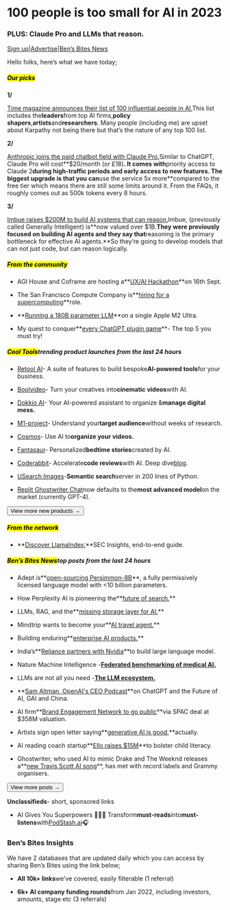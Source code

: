 # 100 people is too small for AI in 2023

### PLUS: Claude Pro and LLMs that reason.

[Sign up](https://www.bensbites.co/?utm_source=bensbites\&utm_medium=referral\&utm_campaign=100-people-is-too-small-for-ai-in-2023)|[Advertise](https://sponsor.bensbites.co/?utm_source=bensbites\&utm_medium=referral\&utm_campaign=100-people-is-too-small-for-ai-in-2023)|[Ben’s Bites News](https://news.bensbites.co/?utm_source=bensbites\&utm_medium=referral\&utm_campaign=100-people-is-too-small-for-ai-in-2023)

Hello folks, here’s what we have today;

##### <mark>**Our picks**</mark>

**1/**

[Time magazine announces their list of 100 influential people in AI.](https://time.com/collection/time100-ai/?utm_source=bensbites\&utm_medium=referral\&utm_campaign=100-people-is-too-small-for-ai-in-2023)This list includes the**leaders**from top AI firms,**policy shapers**,**artists**and**researchers**. Many people (including me) are upset about Karpathy not being there but that’s the nature of any top 100 list.

**2/**

[Anthropic joins the paid chatbot field with Claude Pro.](https://www.anthropic.com/index/claude-pro?utm_source=bensbites\&utm_medium=referral\&utm_campaign=100-people-is-too-small-for-ai-in-2023)Similar to ChatGPT, Claude Pro will cost\*\*$20/month (or £18)**. It comes with**priority access to Claude 2**during high-traffic periods and early access to new features. The biggest upgrade is that you can**use the service 5x more\*\*compared to the free tier which means there are still some limits around it. From the FAQs, it roughly comes out as 500k tokens every 8 hours.

**3/**

[Imbue raises $200M to build AI systems that can reason.](https://imbue.com/company/introducing-imbue/?utm_source=bensbites\&utm_medium=referral\&utm_campaign=100-people-is-too-small-for-ai-in-2023)Imbue, (previously called Generally Intelligent) is\*\*now valued over $1B.**They were previously focused on building AI agents and they say that**reasoning is the primary bottleneck for effective AI agents.\*\*So they’re going to develop models that can not just code, but can reason logically.

##### <mark>**From the community**</mark>

- AGI House and Coframe are hosting a\*\*[UX/AI Hackathon](https://partiful.com/e/fIzwUnr9q75pxmcpmLwE?utm_source=bensbites\&utm_medium=referral\&utm_campaign=100-people-is-too-small-for-ai-in-2023)\*\*on 16th Sept.

- The San Francisco Compute Company is\*\*[hiring for a supercomputing](https://sfcompute.com/jobs/supercomputing?utm_source=bensbites\&utm_medium=referral\&utm_campaign=100-people-is-too-small-for-ai-in-2023)\*\*role.

- \*\*[Running a 180B parameter LLM](https://twitter.com/ggerganov/status/1699791226780975439?utm_source=bensbites\&utm_medium=referral\&utm_campaign=100-people-is-too-small-for-ai-in-2023)\*\*on a single Apple M2 Ultra.

- My quest to conquer\*\*[every ChatGPT plugin game](https://medium.com/@crskilpatrick807/my-quest-to-conquer-every-chatgpt-plugin-game-the-top-5-you-must-try-f3912eb018ab?utm_source=bensbites\&utm_medium=referral\&utm_campaign=100-people-is-too-small-for-ai-in-2023)\*\*- The top 5 you must try!

##### <mark>**Cool Tools**</mark>trending product launches from the last 24 hours

- [Retool AI](https://retool.com/products/ai?utm_source=bensbites\&utm_medium=referral\&utm_campaign=100-people-is-too-small-for-ai-in-2023)- A suite of features to build bespoke**AI-powered tools**for your business.

- [Boolvideo](https://boolv.video/?utm_source=bensbites\&utm_medium=referral\&utm_campaign=100-people-is-too-small-for-ai-in-2023)- Turn your creatives into**cinematic videos**with AI.

- [Dokkio AI](https://www.dokkio.com/ai2023?utm_source=bensbites\&utm_medium=referral\&utm_campaign=100-people-is-too-small-for-ai-in-2023)- Your AI-powered assistant to organize &**manage digital mess.**

- [M1-project](https://m1-project.com/?utm_source=bensbites\&utm_medium=referral\&utm_campaign=100-people-is-too-small-for-ai-in-2023)- Understand your**target audience**without weeks of research.

- [Cosmos](https://golivecosmos.com/?utm_source=bensbites\&utm_medium=referral\&utm_campaign=100-people-is-too-small-for-ai-in-2023)- Use AI to**organize your videos.**

- [Fantasaur](https://www.fantasaur.com/?utm_source=bensbites\&utm_medium=referral\&utm_campaign=100-people-is-too-small-for-ai-in-2023)- Personalized**bedtime stories**created by AI.

- [Coderabbit](https://coderabbit.ai/?utm_source=bensbites\&utm_medium=referral\&utm_campaign=100-people-is-too-small-for-ai-in-2023)- Accelerate**code reviews**with AI. Deep dive[blog](https://coderabbit.ai/blog/coderabbit-deep-dive?utm_source=bensbites\&utm_medium=referral\&utm_campaign=100-people-is-too-small-for-ai-in-2023).

- [USearch Images](https://usearch-images.com/?utm_source=bensbites\&utm_medium=referral\&utm_campaign=100-people-is-too-small-for-ai-in-2023)-**Semantic search**server in 200 lines of Python.

- [Replit Ghostwriter Chat](https://twitter.com/amasad/status/1699921274259354098?utm_source=bensbites\&utm_medium=referral\&utm_campaign=100-people-is-too-small-for-ai-in-2023)now defaults to the**most advanced model**on the market (currently GPT-4).

[<button>View more new products →</button>](https://news.bensbites.co/tags/show?utm_source=bensbites\&utm_medium=referral\&utm_campaign=100-people-is-too-small-for-ai-in-2023)

##### <mark>**From the network**</mark>

- \*\*[Discover LlamaIndex:](https://www.youtube.com/watch?v=2O52Tfj79T4\&utm_source=bensbites\&utm_medium=referral\&utm_campaign=100-people-is-too-small-for-ai-in-2023)\*\*SEC Insights, end-to-end guide.

##### <mark>**Ben’s Bites News**</mark>top posts from the last 24 hours

- Adept is\*\*[open-sourcing Persimmon-8B](https://www.adept.ai/blog/persimmon-8b?utm_source=bensbites\&utm_medium=referral\&utm_campaign=100-people-is-too-small-for-ai-in-2023)\*\*, a fully permissively licensed language model with <10 billion parameters.

- How Perplexity AI is pioneering the\*\*[future of search.](https://www.forbes.com/sites/joannechen/2023/09/06/how-perplexityai-is-pioneering-the-future-of-search/?sh=78eced49ad91\&utm_source=bensbites\&utm_medium=referral\&utm_campaign=100-people-is-too-small-for-ai-in-2023)\*\*

- LLMs, RAG, and the\*\*[missing storage layer for AI.](https://blog.lancedb.com/llms-rag-the-missing-storage-layer-for-ai-28ded35fa984?utm_source=bensbites\&utm_medium=referral\&utm_campaign=100-people-is-too-small-for-ai-in-2023)\*\*

- Mindtrip wants to become your\*\*[AI travel agent.](https://techcrunch.com/2023/09/07/mindtrip-ai-travel-agent/?utm_source=bensbites\&utm_medium=referral\&utm_campaign=100-people-is-too-small-for-ai-in-2023)\*\*

- Building enduring\*\*[enterprise AI products.](https://www.generalcatalyst.com/perspectives/building-enduring-enterprise-ai-products?utm_source=bensbites\&utm_medium=referral\&utm_campaign=100-people-is-too-small-for-ai-in-2023)\*\*

- India’s\*\*[Reliance partners with Nvidia](https://techcrunch.com/2023/09/08/reliance-nvidia-india/?utm_source=bensbites\&utm_medium=referral\&utm_campaign=100-people-is-too-small-for-ai-in-2023)\*\*to build large language model.

- Nature Machine Intelligence -**[Federated benchmarking of medical AI.](https://www.nature.com/articles/s42256-023-00652-2?utm_source=bensbites\&utm_medium=referral\&utm_campaign=100-people-is-too-small-for-ai-in-2023)**

- LLMs are not all you need -**[The LLM ecosystem.](https://www.pinecone.io/learn/llm-ecosystem/?utm_source=bensbites\&utm_medium=referral\&utm_campaign=100-people-is-too-small-for-ai-in-2023)**

- \*\*[Sam Altman, OpenAI's CEO Podcast](https://www.nbim.no/en/publications/podcast/sam-altman-ceo-of-openai-chatgpt-future-of-ai-agi-and-china/?utm_source=bensbites\&utm_medium=referral\&utm_campaign=100-people-is-too-small-for-ai-in-2023)\*\*on ChatGPT and the Future of AI, GAI and China.

- AI firm\*\*[Brand Engagement Network to go public](https://www.reuters.com/markets/deals/ai-firm-brand-engagement-network-go-public-via-spac-deal-sources-2023-09-07/?utm_source=bensbites\&utm_medium=referral\&utm_campaign=100-people-is-too-small-for-ai-in-2023)\*\*via SPAC deal at $358M valuation.

- Artists sign open letter saying\*\*[generative AI is good,](https://techcrunch.com/2023/09/07/artists-sign-open-letter-saying-generative-ai-is-good-actually/?utm_source=bensbites\&utm_medium=referral\&utm_campaign=100-people-is-too-small-for-ai-in-2023)\*\*actually.

- AI reading coach startup\*\*[Ello raises $15M](https://techcrunch.com/2023/09/07/ai-reading-coach-startup-ello-raises-15-million-to-bolster-child-literacy/?utm_source=bensbites\&utm_medium=referral\&utm_campaign=100-people-is-too-small-for-ai-in-2023)\*\*to bolster child literacy.

- Ghostwriter, who used AI to mimic Drake and The Weeknd releases a\*\*[new Travis Scott AI song](https://www.nytimes.com/2023/09/05/arts/music/ghostwriter-whiplash-travis-scott-21-savage.html?utm_source=bensbites\&utm_medium=referral\&utm_campaign=100-people-is-too-small-for-ai-in-2023)\*\*, has met with record labels and Grammy organisers.

[<button>View more posts →</button>](https://news.bensbites.co/tags/news/trending?utm_source=bensbites\&utm_medium=referral\&utm_campaign=100-people-is-too-small-for-ai-in-2023)

**Unclassifieds**- short, sponsored links

- AI Gives You Superpowers 🦸🏻‍♂️ Transform**must-reads**into**must-listens**with[PodStash.ai](https://podstash.ai/?utm_source=bensbites\&utm_medium=referral\&utm_campaign=100-people-is-too-small-for-ai-in-2023)🎧

### Ben’s Bites Insights

We have 2 databases that are updated daily which you can access by sharing Ben’s Bites using the link below;

- **All 10k+ links**we’ve covered, easily filterable (1 referral)

- **6k+ AI company funding rounds**from Jan 2022, including investors, amounts, stage etc (3 referrals)
